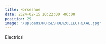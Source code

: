 ```yaml
---
title: Horseshoe
date: 2024-02-15 10:22:00 -06:00
position: 29
image: "/uploads/HORSESHOE%20ELECTRICAL.jpg"
---
```


Electrical